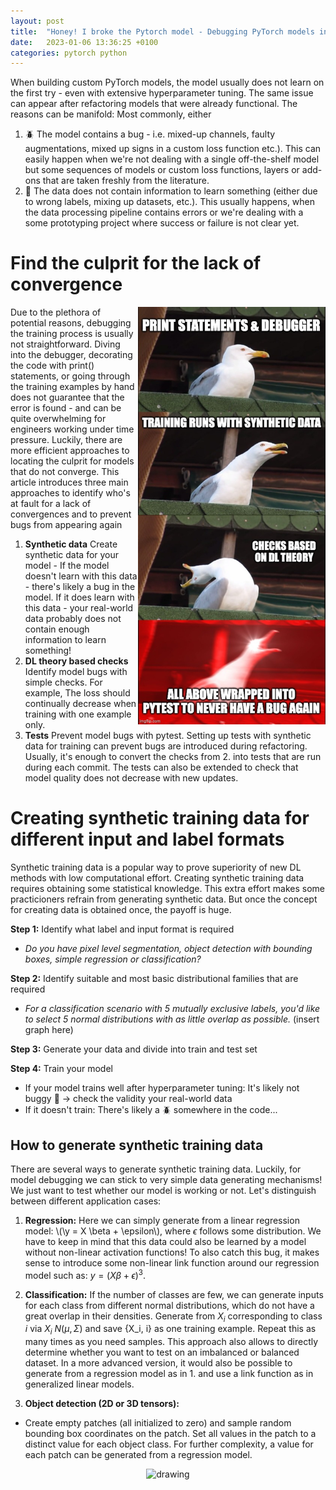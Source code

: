 ```yaml
---
layout: post
title:  "Honey! I broke the Pytorch model - Debugging PyTorch models in a structured manner"
date:   2023-01-06 13:36:25 +0100
categories: pytorch python
---
```


When building custom PyTorch models, the model usually does not learn on the first try - even with extensive hyperparameter tuning. The same issue can appear after refactoring models that were already functional.
The reasons can be manifold: Most commonly, either 
1. 🪲 The model contains a bug - i.e. mixed-up channels, faulty augmentations, mixed up signs in a custom loss function etc.). This can easily happen when we're not dealing with a single off-the-shelf model but some sequences of models or custom loss functions, layers or add-ons that are taken freshly from the literature.
2. 💾 The data does not contain information to learn something (either due to wrong labels, mixing up datasets, etc.). This usually happens, when the data processing pipeline contains errors or we're dealing with a some prototyping project where success or failure is not clear yet.

# Find the culprit for the lack of convergence
<img align="right" src="../images/debug_data_seagull.jpg" alt="drawing" style="width:300px;"  >

Due to the plethora of potential reasons, debugging the training process is usually not straightforward. Diving into the debugger, decorating the code with print() statements, or going through the training examples by hand does not guarantee that the error is found - and can be quite overwhelming for engineers working under time pressure.
Luckily, there are more efficient approaches to locating the culprit for models that do not converge. This article introduces three main approaches to identify who's at fault for a lack of convergences and to prevent bugs from appearing again

1. **Synthetic data** Create synthetic data for your model - If the model doesn't learn with this data - there's likely a bug in the model. If it does learn with this data - your real-world data probably does not contain enough information to learn something!
2. **DL theory based checks**  Identify model bugs with simple checks. For example, The loss should continually decrease when training with one example only.
3. **Tests** Prevent model bugs with pytest. Setting up tests with synthetic data for training can prevent bugs are introduced during refactoring. Usually, it's enough to convert the checks from 2. into tests that are run during each commit. The tests can also be extended to check that model quality does not decrease with new updates.




# Creating synthetic training data for different input and label formats
Synthetic training data is a popular way to prove superiority of new DL methods with low computational effort. Creating synthetic training data requires obtaining some statistical knowledge. This extra effort makes some practicioners refrain from generating synthetic data. But once the concept for creating data is obtained once, the payoff is huge.


**Step 1:** Identify what label and input format is required
- *Do you have pixel level segmentation, object detection with bounding boxes, simple regression or classification?*

**Step 2:** Identify suitable and most basic distributional families that are required
- *For a classification scenario with 5 mutually exclusive labels, you'd like to select 5 normal distributions with as little overlap as possible.* (insert graph here)

**Step 3:** Generate your data and divide into train and test set

**Step 4:** Train your model
- If your model trains well after hyperparameter tuning: It's likely not buggy 🎉 -> check the validity your real-world data
- If it doesn't train: There's likely a 🪲 somewhere in the code...


## How to generate synthetic training data
There are several ways to generate synthetic training data. Luckily, for model debugging we can stick to very simple data generating mechanisms! We just want to test whether our model is working or not.
Let's distinguish between different application cases:

1. **Regression:**  Here we can simply generate from a linear regression model: \\(\y = X \beta + \epsilon\\), 
where $\epsilon$ follows some distribution. We have to keep in mind that this data could also be learned by a model without non-linear activation functions! To also catch this bug, it makes sense to introduce some non-linear link function around our regression model such as: $y = (X \beta + \epsilon)^3$. 

2. **Classification:** If the number of classes are few, we can generate inputs for each class from different normal distributions, which do not have a great overlap in their densities. Generate from $X_i$ corresponding to class $i$ via $X_i ~ N(\mu, \Sigma)$ and save {X_i, i} as one training example. Repeat this as many times as you need samples. This approach also allows to directly determine whether you want to test on an imbalanced or balanced dataset. In a more advanced version, it would also be possible to generate from a regression model as in 1. and use a link function as in generalized linear models.

3. **Object detection (2D or 3D tensors):**
- Create empty patches (all initialized to zero) and sample random bounding box coordinates on the patch. Set all values in the patch to a distinct value for each object class. For further complexity, a value for each patch can be generated from a regression model.

<p align="center">
<img  src="https://clarahoffmann.github.io/clarahoffmann/images/object_detection_generate_data.png" alt="drawing" style="width:500px;"  >
</p>

